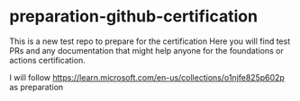 # preparation-github-certification
This is a new test repo to prepare for the certification
Here you will find test PRs and any documentation that might help anyone for the foundations or actions certification.

I will follow https://learn.microsoft.com/en-us/collections/o1njfe825p602p as preparation
